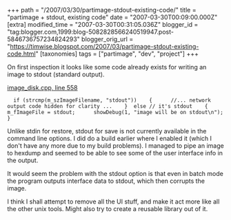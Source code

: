 +++
path = "/2007/03/30/partimage-stdout-existing-code/"
title = "partimage + stdout, existing code"
date = "2007-03-30T00:09:00.000Z"
[extra]
modified_time = "2007-03-30T00:31:05.036Z"
blogger_id = "tag:blogger.com,1999:blog-5082828566240519947.post-5846736757234824293"
blogger_orig_url = "https://timwise.blogspot.com/2007/03/partimage-stdout-existing-code.html"
[taxonomies]
tags = ["partimage", "dev", "project"]
+++

On first inspection it looks like some code already exists for writing an image to stdout (standard output).  

[image_disk.cpp, line 558](http://partimage.svn.sourceforge.net/viewvc/partimage/trunk/partimage/src/shared/image_disk.cpp?revision=1&view=markup&pathrev=20#l_558)  

      if (strcmp(m_szImageFilename, "stdout"))    {      //... network output code hidden for clarity ...    }  else // it's stdout    {      m_fImageFile = stdout;      showDebug(1, "image will be on stdout\n");    }

Unlike stdin for restore, stdout for save is not currently available in the command line options. I did do a build earlier where I enabled it (which I don't have any more due to my build problems). I managed to pipe an image to hexdump and seemed to be able to see some of the user interface info in the output.  

It would seem the problem with the stdout option is that even in batch mode the program outputs interface data to stdout, which then corrupts the image.  

I think I shall attempt to remove all the UI stuff, and make it act more like all the other unix tools. Might also try to create a reusable library out of it.
